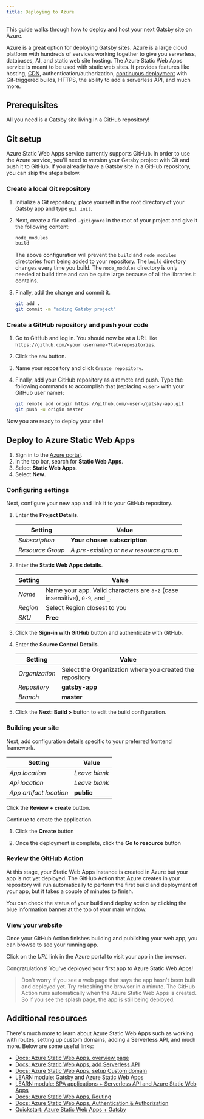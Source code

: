 ```yaml
---
title: Deploying to Azure
---
```


This guide walks through how to deploy and host your next Gatsby site on Azure.

Azure is a great option for deploying Gatsby sites. Azure is a large cloud platform with hundreds of services working together to give you serverless, databases, AI, and static web site hosting. The Azure Static Web Apps service is meant to be used with static web sites. It provides features like hosting, [CDN](/docs/glossary/content-delivery-network/), authentication/authorization, [continuous deployment](/docs/glossary/continuous-deployment/) with Git-triggered builds, HTTPS, the ability to add a serverless API, and much more.

## Prerequisites

All you need is a Gatsby site living in a GitHub repository!

## Git setup

Azure Static Web Apps service currently supports GitHub. In order to use the Azure service, you'll need to version your Gatsby project with Git and push it to GitHub. If you already have a Gatsby site in a GitHub repository, you can skip the steps below.

### Create a local Git repository

1. Initialize a Git repository, place yourself in the root directory of your Gatsby app and type
   `git init`.
1. Next, create a file called `.gitignore` in the root of your project and give it the following content:

   ```bash
   node_modules
   build
   ```

   The above configuration will prevent the `build` and `node_modules` directories from being added to your repository. The `build` directory changes every time you build. The `node_modules` directory is only needed at build time and can be quite large because of all the libraries it contains.

1. Finally, add the change and commit it.

   ```bash
   git add .
   git commit -m "adding Gatsby project"
   ```

### Create a GitHub repository and push your code

1. Go to GitHub and log in. You should now be at a URL like `https://github.com/<your username>?tab=repositories`.

2. Click the `new` button.

3. Name your repository and click `Create repository`.

4. Finally, add your GitHub repository as a remote and push. Type the following commands to accomplish that (replacing `<user>` with your GitHub user name):

   ```bash
   git remote add origin https://github.com/<user>/gatsby-app.git
   git push -u origin master
   ```

Now you are ready to deploy your site!

## Deploy to Azure Static Web Apps

1. Sign in to the [Azure portal](https://portal.azure.com/learn.docs.microsoft.com?azure-portal=true).
1. In the top bar, search for **Static Web Apps**.
1. Select **Static Web Apps**.
1. Select **New**.

### Configuring settings

Next, configure your new app and link it to your GitHub repository.

1. Enter the **Project Details**.

   | Setting          | Value                                  |
   | ---------------- | -------------------------------------- |
   | _Subscription_   | **Your chosen subscription**           |
   | _Resource Group_ | _A pre-existing or new resource group_ |

1. Enter the **Static Web Apps details**.

   | Setting  | Value                                                                         |
   | -------- | ----------------------------------------------------------------------------- |
   | _Name_   | Name your app. Valid characters are `a-z` (case insensitive), `0-9`, and `_`. |
   | _Region_ | Select Region closest to you                                                  |
   | _SKU_    | **Free**                                                                      |

1. Click the **Sign-in with GitHub** button and authenticate with GitHub.
1. Enter the **Source Control Details**.

   | Setting        | Value                                                    |
   | -------------- | -------------------------------------------------------- |
   | _Organization_ | Select the Organization where you created the repository |
   | _Repository_   | **gatsby-app**                                           |
   | _Branch_       | **master**                                               |

1. Click the **Next: Build >** button to edit the build configuration.

### Building your site

Next, add configuration details specific to your preferred frontend framework.

| Setting                 | Value         |
| ----------------------- | ------------- |
| _App location_          | _Leave blank_ |
| _Api location_          | _Leave blank_ |
| _App artifact location_ | **public**     |

Click the **Review + create** button.

Continue to create the application.

1. Click the **Create** button

1. Once the deployment is complete, click the **Go to resource** button

### Review the GitHub Action

At this stage, your Static Web Apps instance is created in Azure but your app is not yet deployed. The GitHub Action that Azure creates in your repository will run automatically to perform the first build and deployment of your app, but it takes a couple of minutes to finish.

You can check the status of your build and deploy action by clicking the blue information banner at the top of your main window.

### View your website

Once your GitHub Action finishes building and publishing your web app, you can browse to see your running app.

Click on the _URL_ link in the Azure portal to visit your app in the browser.

Congratulations! You've deployed your first app to Azure Static Web Apps!

> Don't worry if you see a web page that says the app hasn't been built and deployed yet. Try refreshing the browser in a minute. The GitHub Action runs automatically when the Azure Static Web Apps is created. So if you see the splash page, the app is still being deployed.

## Additional resources

There's much more to learn about Azure Static Web Apps such as working with routes, setting up custom domains, adding a Serverless API, and much more. Below are some useful links:

- [Docs: Azure Static Web Apps, overview page](https://docs.microsoft.com/en-gb/azure/static-web-apps?WT.mc_id=staticwebapps-github-chnoring)
- [Docs: Azure Static Web Apps, add Serverless API](https://docs.microsoft.com/en-us/azure/static-apps/apis?WT.mc_id=staticwebapps-github-chnoring)
- [Docs: Azure Static Web Apps, setup Custom domain](https://docs.microsoft.com/en-us/azure/static-apps/custom-domain?WT.mc_id=staticwebapps-github-chnoring)
- [LEARN module: Gatsby and Azure Static Web Apps](https://docs.microsoft.com/learn/modules/create-deploy-static-webapp-gatsby-app-service?WT.mc_id=staticwebapps-github-chnoring)
- [LEARN module: SPA applications + Serverless API and Azure Static Web Apps](https://docs.microsoft.com/learn/modules/publish-app-service-static-web-app-api?WT.mc_id=staticwebapps-github-chnoring)
- [Docs: Azure Static Web Apps, Routing](https://docs.microsoft.com/en-us/azure/static-web-apps/routes?WT.mc_id=staticwebapps-github-chnoring)
- [Docs: Azure Static Web Apps, Authentication & Authorization](https://docs.microsoft.com/en-us/azure/static-web-apps/authentication-authorization?WT.mc_id=staticwebapps-github-chnoring)
- [Quickstart: Azure Static Web Apps + Gatsby ](https://docs.microsoft.com/en-us/azure/static-apps/publish-gatsby?WT.mc_id=staticwebapps-github-chnoring)
